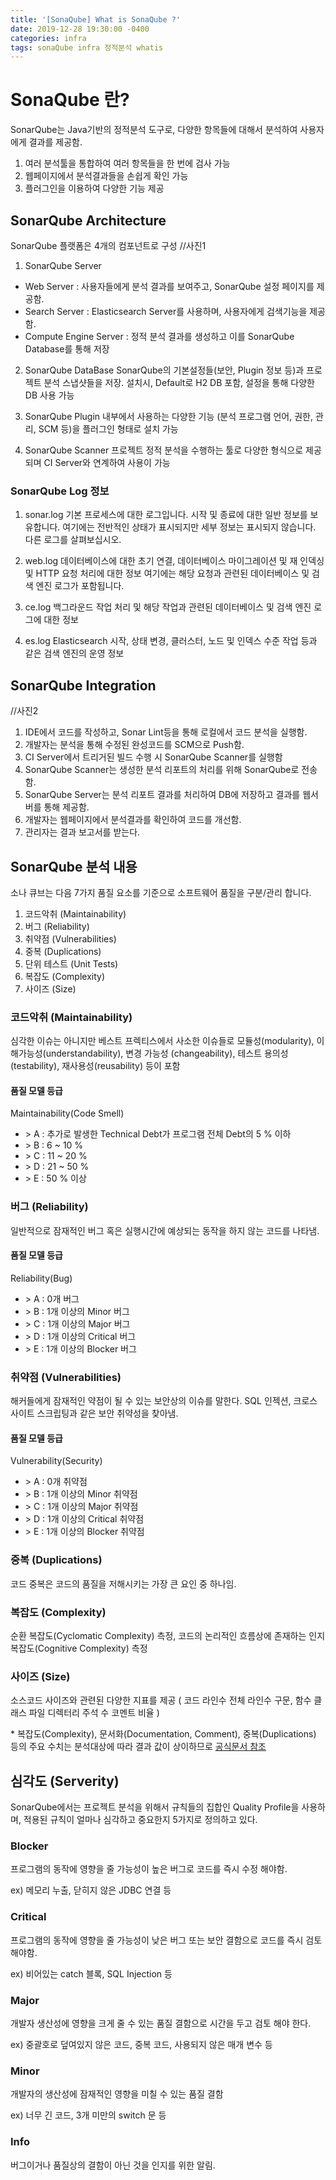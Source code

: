 ```yaml
---
title: '[SonaQube] What is SonaQube ?'
date: 2019-12-28 19:30:00 -0400
categories: infra
tags: sonaQube infra 정적분석 whatis
---
```


# SonaQube 란?

SonarQube는 Java기반의 정적분석 도구로, 다양한 항목들에 대해서 분석하여 사용자에게 결과를 제공함.

1. 여러 분석툴을 통합하여 여러 항목들을 한 번에 검사 가능
2. 웹페이지에서 분석결과들을 손쉽게 확인 가능
3. 플러그인을 이용하여 다양한 기능 제공

## SonarQube Architecture

SonarQube 플랫폼은 4개의 컴포넌트로 구성 //사진1

1. SonarQube Server

- Web Server : 사용자들에게 분석 결과를 보여주고, SonarQube 설정 페이지를 제공함.
- Search Server : Elasticsearch Server를 사용하며, 사용자에게 검색기능을 제공함.
- Compute Engine Server : 정적 분석 결과를 생성하고 이를 SonarQube Database를 통해 저장

2. SonarQube DataBase SonarQube의 기본설정들(보안, Plugin 정보 등)과 프로젝트 분석 스냅샷들을 저장. 설치시, Default로 H2 DB 포함, 설정을 통해 다양한 DB 사용 가능

3. SonarQube Plugin 내부에서 사용하는 다양한 기능 (분석 프로그램 언어, 권한, 관리, SCM 등)을 플러그인 형태로 설치 가능

4. SonarQube Scanner 프로젝트 정적 분석을 수행하는 툴로 다양한 형식으로 제공되며 CI Server와 연계하여 사용이 가능

### SonarQube Log 정보

1. sonar.log 기본 프로세스에 대한 로그입니다. 시작 및 종료에 대한 일반 정보를 보유합니다. 여기에는 전반적인 상태가 표시되지만 세부 정보는 표시되지 않습니다. 다른 로그를 살펴보십시오.

2. web.log 데이터베이스에 대한 초기 연결, 데이터베이스 마이그레이션 및 재 인덱싱 및 HTTP 요청 처리에 대한 정보 여기에는 해당 요청과 관련된 데이터베이스 및 검색 엔진 로그가 포함됩니다.

3. ce.log 백그라운드 작업 처리 및 해당 작업과 관련된 데이터베이스 및 검색 엔진 로그에 대한 정보

4. es.log Elasticsearch 시작, 상태 변경, 클러스터, 노드 및 인덱스 수준 작업 등과 같은 검색 엔진의 운영 정보

## SonarQube Integration

//사진2

1. IDE에서 코드를 작성하고, Sonar Lint등을 통해 로컬에서 코드 분석을 실행함.
2. 개발자는 분석을 통해 수정된 완성코드를 SCM으로 Push함.
3. CI Server에서 트리거된 빌드 수행 시 SonarQube Scanner를 실행함
4. SonarQube Scanner는 생성한 분석 리포트의 처리를 위해 SonarQube로 전송함.
5. SonarQube Server는 분석 리포트 결과를 처리하여 DB에 저장하고 결과를 웹서버를 통해 제공함.
6. 개발자는 웹페이지에서 분석결과를 확인하여 코드를 개선함.
7. 관리자는 결과 보고서를 받는다.

## SonarQube 분석 내용

소나 큐브는 다음 7가지 품질 요소를 기준으로 소프트웨어 품질을 구분/관리 합니다.

1. 코드악취 (Maintainability)
2. 버그 (Reliability)
3. 취약점 (Vulnerabilities)
4. 중복 (Duplications)
5. 단위 테스트 (Unit Tests)
6. 복잡도 (Complexity)
7. 사이즈 (Size)

### 코드악취 (Maintainability)

심각한 이슈는 아니지만 베스트 프렉티스에서 사소한 이슈들로 모듈성(modularity), 이해가능성(understandability), 변경 가능성 (changeability), 테스트 용의성(testability), 재사용성(reusability) 등이 포함

#### 품질 모델 등급

Maintainability(Code Smell)

- \> A : 추가로 발생한 Technical Debt가 프로그램 전체 Debt의 5 % 이하
- \> B : 6 ~ 10 %
- \> C : 11 ~ 20 %
- \> D : 21 ~ 50 %
- \> E : 50 % 이상

### 버그 (Reliability)

일반적으로 잠재적인 버그 혹은 실행시간에 예상되는 동작을 하지 않는 코드를 나타냄.

#### 품질 모델 등급

Reliability(Bug)

- \> A : 0개 버그
- \> B : 1개 이상의 Minor 버그
- \> C : 1개 이상의 Major 버그
- \> D : 1개 이상의 Critical 버그
- \> E : 1개 이상의 Blocker 버그

### 취약점 (Vulnerabilities)

해커들에게 잠재적인 약점이 될 수 있는 보안상의 이슈를 말한다. SQL 인젝션, 크로스 사이트 스크립팅과 같은 보안 취약성을 찾아냄.

#### 품질 모델 등급

Vulnerability(Security)

- \> A : 0개 취약점
- \> B : 1개 이상의 Minor 취약점
- \> C : 1개 이상의 Major 취약점
- \> D : 1개 이상의 Critical 취약점
- \> E : 1개 이상의 Blocker 취약점

### 중복 (Duplications)

코드 중복은 코드의 품질을 저해시키는 가장 큰 요인 중 하나임.

### 복잡도 (Complexity)

순환 복잡도(Cyclomatic Complexity) 측정, 코드의 논리적인 흐름상에 존재하는 인지 복잡도(Cognitive Complexity) 측정

### 사이즈 (Size)

소스코드 사이즈와 관련된 다양한 지표를 제공 ( 코드 라인수 전체 라인수 구문, 함수 클래스 파일 디렉터리 주석 수 코멘트 비율 )

\* 복잡도(Complexity), 문서화(Documentation, Comment), 중복(Duplications) 등의 주요 수치는 분석대상에 따라 결과 값이 상이하므로 [공식문서 참조](https://docs.sonarqube.org/latest/user-guide/metric-definitions/)

## 심각도 (Serverity)

SonarQube에서는 프로젝트 분석을 위해서 규칙들의 집합인 Quality Profile을 사용하며, 적용된 규칙이 얼마나 심각하고 중요한지 5가지로 정의하고 있다.

### Blocker

프로그램의 동작에 영향을 줄 가능성이 높은 버그로 코드를 즉시 수정 해야함.

ex) 메모리 누출, 닫히지 않은 JDBC 연결 등

### Critical

프로그램의 동작에 영향을 줄 가능성이 낮은 버그 또는 보안 결함으로 코드를 즉시 검토 해야함.

ex) 비어있는 catch 블록, SQL Injection 등

### Major

개발자 생산성에 영향을 크게 줄 수 있는 품질 결함으로 시간을 두고 검토 해야 한다.

ex) 중괄호로 덮여있지 않은 코드, 중복 코드, 사용되지 않은 매개 변수 등

### Minor

개발자의 생산성에 잠재적인 영향을 미칠 수 있는 품질 결함

ex) 너무 긴 코드, 3개 미만의 switch 문 등

### Info

버그이거나 품질상의 결함이 아닌 것을 인지를 위한 알림.
